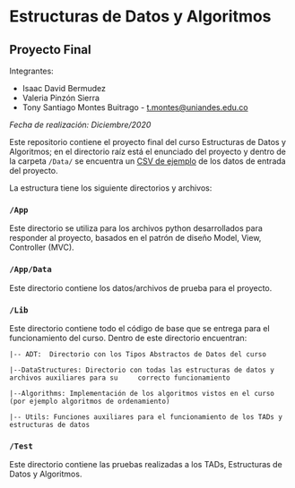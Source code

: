 # Estructuras de Datos y Algoritmos

## Proyecto Final

Integrantes:

- Isaac David Bermudez
- Valeria Pinzón Sierra
- Tony Santiago Montes Buitrago - <t.montes@uniandes.edu.co>

*Fecha de realización: Diciembre/2020*

Este repositorio contiene el proyecto final del curso Estructuras de Datos y Algoritmos; en el directorio raíz está el enunciado del proyecto y dentro de la carpeta `/Data/` se encuentra un [CSV de ejemplo](/App/Data/taxi-trips-wrvz-psew-subset-small.csv) de los datos de entrada del proyecto.


La estructura tiene los siguiente directorios y archivos:

### `/App`
Este directorio se utiliza para los archivos python desarrollados para responder al proyecto, basados en el patrón de diseño Model, View, Controller (MVC).

### `/App/Data`
Este directorio contiene los datos/archivos de prueba para el proyecto.

### `/Lib`
Este directorio contiene todo el código de base que se entrega para el funcionamiento del curso.  Dentro de este directorio encuentran:
    
    |-- ADT:  Directorio con los Tipos Abstractos de Datos del curso

    |--DataStructures: Directorio con todas las estructuras de datos y archivos auxiliares para su     correcto funcionamiento

    |--Algorithms: Implementación de los algoritmos vistos en el curso (por ejemplo algoritmos de ordenamiento)

    |-- Utils: Funciones auxiliares para el funcionamiento de los TADs y estructuras de datos

### `/Test`
Este directorio contiene las pruebas realizadas a los TADs, Estructuras de Datos y Algoritmos.
